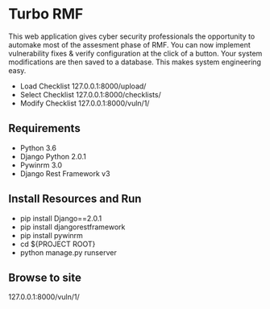 # Turbo RMF
This web application gives cyber security professionals the opportunity to automake most of the assesment phase of RMF. You can now implement vulnerability fixes & verify configuration at the click of a button. Your system modifications are then saved to a database. This makes system engineering easy.
- Load Checklist 127.0.0.1:8000/upload/
- Select Checklist 127.0.0.1:8000/checklists/
- Modify Checklist 127.0.0.1:8000/vuln/1/




## Requirements
- Python 3.6
- Django Python 2.0.1
- Pywinrm 3.0
- Django Rest Framework v3

## Install Resources and Run
- pip install Django==2.0.1
- pip install djangorestframework
- pip install pywinrm
- cd ${PROJECT ROOT}
- python manage.py runserver

## Browse to site
127.0.0.1:8000/vuln/1/

